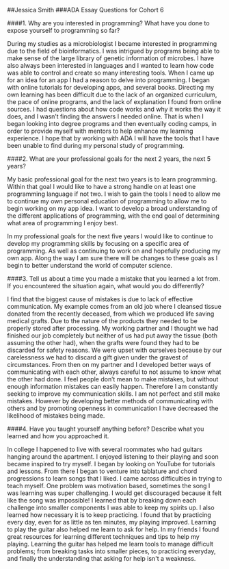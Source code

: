 ##Jessica Smith
###ADA Essay Questions for Cohort 6

####1. Why are you interested in programming? What have you done to expose yourself to programming so far?

During my studies as a microbiologist I became interested in programming due to the field of bioinformatics. I was intrigued by programs being able to make sense of the large library of genetic information of microbes. I have also always been interested in languages and I wanted to learn how code was able to control and create so many interesting tools. When I came up for an idea for an app I had a reason to delve into programming. I began with online tutorials for developing apps, and several books. Directing my own learning has been difficult due to the lack of an organized curriculum, the pace of online programs, and the lack of explanation I found from online sources. I had questions about how code works and why it works the way it does, and I wasn’t finding the answers I needed online. That is when I began looking into degree programs and then eventually coding camps, in order to provide myself with mentors to help enhance my learning experience. I hope that by working with ADA I will have the tools that I have been unable to find during my personal study of programming.

####2. What are your professional goals for the next 2 years, the next 5 years?

My basic professional goal for the next two years is to learn programming. Within that goal I would like to have a strong handle on at least one programming language if not two. I wish to gain the tools I need to allow me to continue my own personal education of programming to allow me to begin working on my app idea. I want to develop a broad understanding of the different applications of programming, with the end goal of determining what area of programming I enjoy best.

In my professional goals for the next five years I would like to continue to develop my programming skills by focusing on a specific area of programming. As well as continuing to work on and hopefully producing my own app. Along the way I am sure there will be changes to these goals as I begin to better understand the world of computer science.

####3. Tell us about a time you made a mistake that you learned a lot from. If you encountered the situation again, what would you do differently?

I find that the biggest cause of mistakes is due to lack of effective communication. My example comes from an old job where I cleansed tissue donated from the recently deceased, from which we produced life saving medical grafts. Due to the nature of the products they needed to be properly stored after processing. My working partner and I thought we had finished our job completely but neither of us had put away the tissue (both assuming the other had), when the grafts were found they had to be discarded for safety reasons. We were upset with ourselves because by our carelessness we had to discard a gift given under the gravest of circumstances. From then on my partner and I developed better ways of communicating with each other, always careful to not assume to know what the other had done. I feel people don’t mean to make mistakes, but without enough information mistakes can easily happen. Therefore I am constantly seeking to improve my communication skills. I am not perfect and still make mistakes. However by developing better methods of communicating with others and by promoting openness in communication I have decreased the likelihood of mistakes being made.

####4. Have you taught yourself anything before? Describe what you learned and how you approached it.

In college I happened to live with several roommates who had guitars hanging around the apartment. I enjoyed listening to their playing and soon became inspired to try myself. I began by looking on YouTube for tutorials and lessons. From there I began to venture into tablature and chord progressions to learn songs that I liked. I came across difficulties in trying to teach myself. One problem was motivation based, sometimes the song I was learning was super challenging. I would get discouraged because it felt like the song was impossible! I learned that by breaking down each challenge into smaller components I was able to keep my spirits up. I also learned how necessary it is to keep practicing. I found that by practicing every day, even for as little as ten minutes, my playing improved. Learning to play the guitar also helped me learn to ask for help. In my friends I found great resources for learning different techniques and tips to help my playing. Learning the guitar has helped me learn tools to manage difficult problems; from breaking tasks into smaller pieces, to practicing everyday, and finally the understanding that asking for help isn't a weakness.
